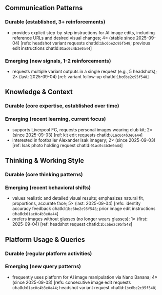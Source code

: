 ## Communication Patterns
### Durable (established, 3+ reinforcements)
- provides explicit step-by-step instructions for AI image edits, including reference URLs and desired visual changes; 4× (stable since 2025-09-04) [refs: headshot variant requests chatId:`1bc6be2c95f548`; previous edit instructions chatId:`01ac0c4b3e0a44`]

### Emerging (new signals, 1-2 reinforcements)
- requests multiple variant outputs in a single request (e.g., 5 headshots); 2× (last: 2025-09-04) [ref: variant follow-up chatId:`1bc6be2c95f548`]

## Knowledge & Context
### Durable (core expertise, established over time)

### Emerging (recent learning, current focus)
- supports Liverpool FC, requests personal images wearing club kit; 2× (since 2025-09-03) [ref: kit edit requests chatId:`01ac0c4b3e0a44`]
- interested in footballer Alexander Isak imagery; 2× (since 2025-09-03) [ref: Isak photo holding request chatId:`01ac0c4b3e0a44`]

## Thinking & Working Style
### Durable (core thinking patterns)

### Emerging (recent behavioral shifts)
- values realistic and detailed visual results; emphasizes natural fit, proportions, accurate face; 5× (last: 2025-09-04) [refs: identity accuracy feedback chatId:`1bc6be2c95f548`; prior image edit instructions chatId:`01ac0c4b3e0a44`]
- prefers images without glasses (no longer wears glasses); 1× (first: 2025-09-04) [ref: headshot request chatId:`1bc6be2c95f548`]

## Platform Usage & Queries
### Durable (regular platform activities)

### Emerging (new query patterns)
- frequently uses platform for AI image manipulation via Nano Banana; 4× (since 2025-09-03) [refs: consecutive image edit requests chatId:`01ac0c4b3e0a44`; headshot variant request chatId:`1bc6be2c95f548`]